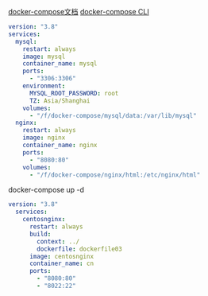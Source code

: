 [docker-compose文档](https://docs.docker.com/compose/compose-file/)
[docker-compose CLI](https://docs.docker.com/compose/reference/overview/)

```yml
version: "3.8"
services:
  mysql:
    restart: always
    image: mysql
    container_name: mysql
    ports:
      - "3306:3306"
    environment:
      MYSQL_ROOT_PASSWORD: root
      TZ: Asia/Shanghai
    volumes:
      - "/f/docker-compose/mysql/data:/var/lib/mysql"
  nginx:
    restart: always
    image: nginx
    container_name: nginx
    ports:
      - "8080:80"
    volumes:
      - "/f/docker-compose/nginx/html:/etc/nginx/html"
```

docker-compose up -d

```yml
version: "3.8"
  services:
    centosnginx:
      restart: always
      build:
        context: ../
        dockerfile: dockerfile03
      image: centosnginx
      container_name: cn
      ports:
        - "8080:80"
        - "8022:22"
```